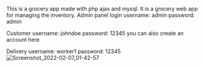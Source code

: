 This is a grocery app made with php ajax and mysql. It is a grocery web app for managing the inventory.
Admin panel login
username: admin
password: admin

Customer
username: johndoe
password: 12345
you can also create an account here

Delivery
username: worker1
password: 12345
![Screenshot_2022-02-07_01-42-57](https://user-images.githubusercontent.com/44053184/152704639-27129b01-96de-43bb-8951-c4e994ea2dde.png)
